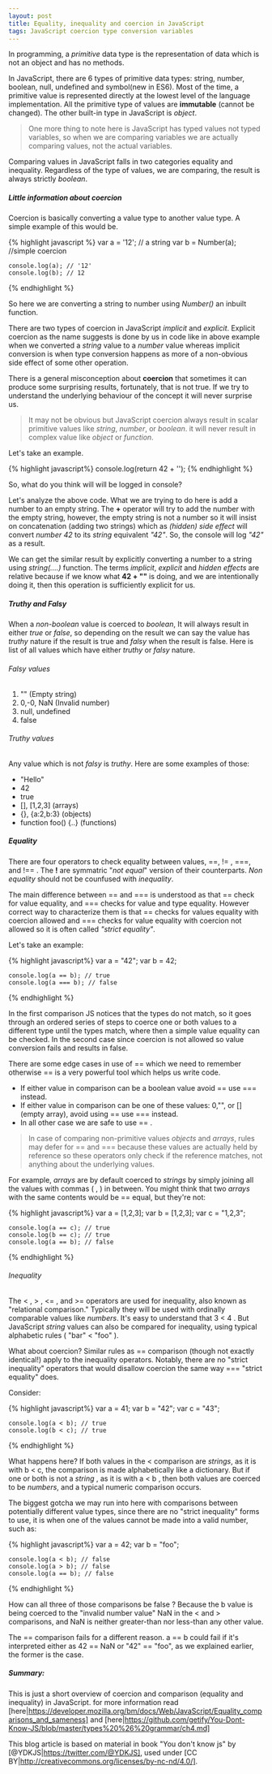 ```yaml
---
layout: post
title: Equality, inequality and coercion in JavaScript 
tags: JavaScript coercion type conversion variables
---
```


In programming, a _primitive_ data type is the representation of data which is not an object and has no methods.

In JavaScript, there are 6 types of primitive data types: string, number, boolean, null, undefined and symbol(new in ES6). Most of the time, a primitive value is represented directly at the lowest level of the language implementation. All the primitive type of values are **immutable** (cannot be changed). The other built-in type in JavaScript is _object_.

> One more thing to note here is JavaScript has typed values not typed variables, so when we are comparing variables we are actually comparing values, not the actual variables.

Comparing values in JavaScript falls in two categories equality and inequality. Regardless of the type of values, we are comparing, the result is always strictly _boolean_.


##### Little information about coercion

Coercion is basically converting a value type to another value type. A simple example of this would be.

 {% highlight javascript %}
    var a = '12'; // a string
    var b = Number(a); //simple coercion

    console.log(a); // '12'
    console.log(b); // 12
 {% endhighlight %}

So here we are converting a string to number using _Number()_ an inbuilt function.

There are two types of coercion in JavaScript _implicit_ and _explicit_. Explicit coercion as the name suggests is done by us in code like in above example when we converted a _string_ value to a _number_ value whereas implicit conversion is when type conversion happens as more of a non-obvious side effect of some other operation.

There is a general misconception about **coercion** that sometimes it can produce some surprising results, fortunately, that is not true.
If we try to understand the underlying behaviour of the concept it will never surprise us.  

> It may not be obvious but JavaScript coercion always result in scalar primitive values like _string_, _number_, or _boolean_. it will never result in complex value like _object_  or _function_.

Let's take an example.

{% highlight javascript%}
    console.log(return 42 + '');
{% endhighlight %} 

So, what do you think will will be logged in console?

Let's analyze the above code. What we are trying to do here is add a number to an empty string. The **+** operator will try to add the number with the empty string, however, the empty string is not a number so it will insist on concatenation (adding two strings) which as _(hidden) side effect_ will convert _number 42_ to its _string_ equivalent _"42"_. So, the console will log _"42"_ as a result.

We can get the similar result by explicitly converting a number to a string using _string(....)_ function. The terms _implicit_, _explicit_ and _hidden effects_ are relative because if we know what **42 + ""** is doing, and we are intentionally doing it, then this operation is sufficiently explicit for us. 


##### Truthy and Falsy

When a _non-boolean_ value is coerced to _boolean_, It will always result in either _true_ or _false_, so depending on the result we can say the value has _truthy_ nature if the result is true and _falsy_ when the result is false. Here is list of all values which have either _truthy_ or _falsy_ nature.

###### Falsy values

1. "" (Empty string)
2. 0,-0, NaN (Invalid number)
3. null, undefined
4. false

###### Truthy values

Any value which is not _falsy_ is _truthy_. Here are some examples of those:

* "Hello"
* 42
* true
* [], [1,2,3] (arrays)
* {}, {a:2,b:3} (objects)
* function foo() {..} (functions)


##### Equality

There are four operators to check equality between values, ==, != , ===, and !== . The **!** are symmatric "_not equal_" version of their  counterparts. _Non equality_ should not be counfused with _inequality_.

The main difference between == and === is understood as that == check for value equality, and === checks for value and type equality. However correct way to characterize them is that == checks for values equality with coercion allowed and === checks for value equality with coercion not allowed so it is often called  _"strict equality"_.

Let's take an example:

{% highlight javascript%}
    var a = "42";
    var b = 42;

    console.log(a == b); // true
    console.log(a === b); // false

{% endhighlight %} 

In the first comparison JS notices that the types do not match, so it goes through an ordered series of steps to coerce one or both values to a different type until the types match, where then a simple value equality can be checked. In the second case since coercion is not allowed so value conversion fails and results in false.

There are some edge cases in use of == which we need to remember otherwise == is a very powerful tool which helps us write code.

* If  either value in comparison can be a boolean value avoid == use === instead.
* If either value in comparison can be one of these values: 0,"", or [] (empty array), avoid using == use === instead.
* In all other case we are safe to use == .

> In case of comparing non-primitive values _objects_ and _arrays_, rules may defer for == and === because these values are actually held by reference so these operators only check if the reference matches, not anything about the underlying values.

For example, _arrays_ are by default coerced to _strings_ by simply joining all the values with commas ( , ) in between. You might think that two _arrays_ with the same  contents would be == equal, but they're not:

{% highlight javascript%}
    var a = [1,2,3];
    var b = [1,2,3];
    var c = "1,2,3";
    
    console.log(a == c); // true
    console.log(b == c); // true
    console.log(a == b); // false

{% endhighlight %}

###### Inequality

The < , > , <= , and >= operators are used for inequality, also known as "relational comparison." Typically they will be used with ordinally comparable values like
_numbers_. It's easy to understand that 3 < 4 . But JavaScript _string_ values can also be compared for inequality, using typical alphabetic rules ( "bar" < "foo" ).

What about coercion? Similar rules as == comparison (though not exactly identical!) apply to the inequality operators. Notably, there are no "strict inequality" operators that would disallow coercion the same way === "strict equality" does.

Consider:

{% highlight javascript%}
    var a = 41;
    var b = "42";
    var c = "43";

    console.log(a < b); // true
    console.log(b < c); // true

{% endhighlight %}

What happens here? If both values in the < comparison are _strings_, as it is with b < c, the comparison is made alphabetically like a dictionary. But if one or both is not a _string_ , as it is with a < b , then both values are coerced to be _numbers_, and a typical numeric comparison occurs.

The biggest gotcha we may run into here with comparisons between potentially different value types, since there are no "strict inequality" forms to use, it is when one of the values cannot be made into a valid number, such as:

{% highlight javascript%}
    var a = 42;
    var b = "foo";

    console.log(a < b); // false
    console.log(a > b); // false
    console.log(a == b); // false

{% endhighlight %}

How can all three of those comparisons be false ? Because the b value is being coerced to the "invalid number value" NaN in the < and > comparisons, and NaN is neither greater-than nor less-than any other value.

The == comparison fails for a different reason. a == b could fail if it's interpreted either as 42 == NaN or "42" == "foo", as we explained earlier, the former is the case.


##### Summary:

This is just a short overview of coercion and comparison (equality and inequality) in JavaScript. for more information read [here|https://developer.mozilla.org/bm/docs/Web/JavaScript/Equality_comparisons_and_sameness] and [here|https://github.com/getify/You-Dont-Know-JS/blob/master/types%20%26%20grammar/ch4.md]


This blog article is based on material in book "You don't know js" by [@YDKJS|https://twitter.com/@YDKJS], used under [CC BY|http://creativecommons.org/licenses/by-nc-nd/4.0/].
